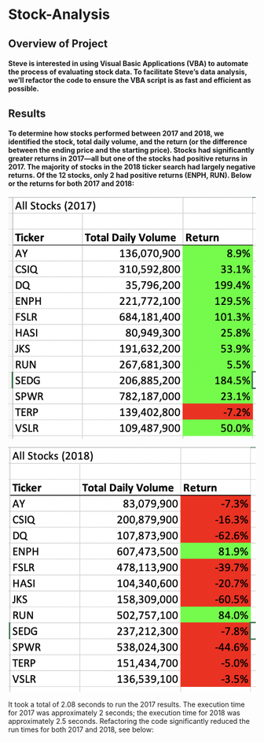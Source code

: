 # Stock-Analysis

## Overview of Project

#### Steve is interested in using Visual Basic Applications (VBA) to automate the process of evaluating stock data. To facilitate Steve’s data analysis, we’ll refactor the code to ensure the VBA script is as fast and efficient as possible.

## Results

#### To determine how stocks performed between 2017 and 2018, we identified the stock, total daily volume, and the return (or the difference between the ending price and the starting price). Stocks had significantly greater returns in 2017—all but one of the stocks had positive returns in 2017. The majority of stocks in the 2018 ticker search had largely negative returns. Of the 12 stocks, only 2 had positive returns (ENPH, RUN). Below or the returns for both 2017 and 2018:

![](https://github.com/AB3478/Stock-Analysis/blob/main/Resources/Stock%20Analysis%20Results%202017.png)

![](https://github.com/AB3478/Stock-Analysis/blob/main/Resources/Stock%20Analysis%20Results.png%202018.png)

It took a total of 2.08 seconds to run the 2017 results. The execution time for 2017 was approximately 2 seconds; the execution time for 2018 was approximately 2.5 seconds. Refactoring the code significantly reduced the run times for both 2017 and 2018, see below:

![]()

![]()
